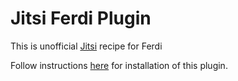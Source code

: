 # Jitsi Ferdi Plugin

This is unofficial [Jitsi](https://meet.jit.si) recipe for Ferdi

Follow instructions [here](https://github.com/getferdi/recipes/blob/master/docs/integration.md) for installation of this plugin.

